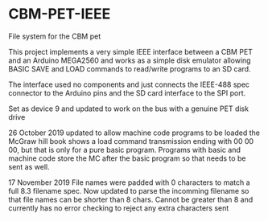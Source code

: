 # CBM-PET-IEEE
File system for the CBM pet

This project implements a very simple IEEE interface between a CBM PET and an Arduino MEGA2560
and works as a simple disk emulator allowing BASIC SAVE and LOAD commands to read/write programs to an SD card.

The interface used no components and just connects the IEEE-488 spec connector to the Arduino pins and the SD card
interface to the SPI port.

Set as device 9 and updated to work on the bus with a genuine PET disk drive

26 October 2019
updated to allow machine code programs to be loaded
the McGraw hill book shows a load command transmission ending with 00 00 00, but that is only for a pure basic program. Programs with basic and machine code store the MC after the basic program so that needs to be sent as well.

17 November 2019
File names were padded with 0 characters to match a full 8.3 filename spec. Now updated to parse the incomming filename so that file names can be shorter than 8 chars. Cannot be greater than 8 and currently has no error checking to reject any extra characters sent
